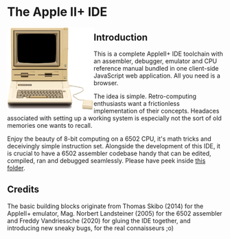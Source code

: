 # The Apple II+ IDE

<img src="/res/appleii+_bck_650.png?raw=true" width=40% align="left" />



## Introduction

This is a complete AppleII+ IDE toolchain with an assembler, debugger, emulator and CPU reference manual bundled in one client-side JavaScript web application.  All you need is a browser.  

The idea is simple.  Retro-computing enthusiasts want a frictionless implementation of their concepts.  Headaces associated with setting up a working system is especially not the sort of old memories one wants to recall.

Enjoy the beauty of 8-bit computing on a 6502 CPU, it's math tricks and deceivingly simple instruction set.  Alongside the development of this IDE, it is crucial to have a 6502 assembler codebase handy that can be edited, compiled, ran and debugged seamlessly.  Please have peek inside [this folder](https://github.com/flyingzebra/AppleII-IDE/tree/main/asm_code_examples).

## Credits

The basic building blocks originate from Thomas Skibo (2014) for the AppleII+ emulator, Mag. Norbert Landsteiner (2005) for the 6502 assembler and Freddy Vandriessche (2020) for gluing the IDE together, and introducing new sneaky bugs, for the real connaisseurs ;o)
